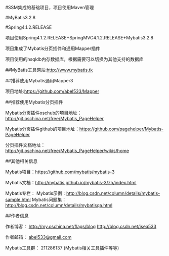 #SSM集成的基础项目，项目使用Maven管理

#MyBatis3.2.8

#Spring4.1.2.RELEASE

项目使用Spring4.1.2.RELEASE+SpringMVC4.1.2.RELEASE+Mybatis3.2.8

项目集成了Mybatis分页插件和通用Mapper插件

项目使用的hsqldb内存数据库，根据需要可以切换为其他支持的数据库

##MyBatis工具网站:http://www.mybatis.tk

##推荐使用Mybatis通用Mapper3

项目地址:https://github.com/abel533/Mapper

##推荐使用Mybatis分页插件

Mybatis分页插件oschub的项目地址：http://git.oschina.net/free/Mybatis_PageHelper

Mybatis分页插件github的项目地址：https://github.com/pagehelper/Mybatis-PageHelper

分页插件文档地址：http://git.oschina.net/free/Mybatis_PageHelper/wikis/home

##其他相关信息

Mybatis项目：https://github.com/mybatis/mybatis-3

Mybatis文档：http://mybatis.github.io/mybatis-3/zh/index.html

Mybatis专栏：
	Mybatis示例：http://blog.csdn.net/column/details/mybatis-sample.html
	Mybatis问题集：http://blog.csdn.net/column/details/mybatisqa.html

##作者信息

作者博客：
	http://my.oschina.net/flags/blog
	http://blog.csdn.net/isea533

作者邮箱： abel533@gmail.com

Mybatis工具群： 211286137 (Mybatis相关工具插件等等)
